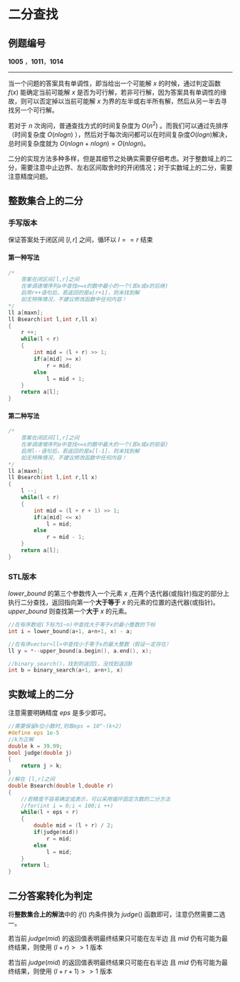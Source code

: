 # 二分查找

## 例题编号

**1005** ，**1011**，**1014**

------

当一个问题的答案具有单调性，即当给出一个可能解 $x$ 的时候，通过判定函数 $f(x)$ 能确定当前可能解 $x$ 是否为可行解，若非可行解，因为答案具有单调性的缘故，则可以否定掉以当前可能解 $x$ 为界的左半或右半所有解，然后从另一半去寻找另一个可行解。

若对于 $n$ 次询问，普通查找方式的时间复杂度为 $O(n^2)$ 。而我们可以通过先排序（时间复杂度 $O(nlogn)$ ），然后对于每次询问都可以在时间复杂度$O(logn)$解决，总时间复杂度就为 $O(nlogn+nlogn)=O(nlogn)$。

二分的实现方法多种多样，但是其细节之处确实需要仔细考虑。对于整数域上的二分，需要注意中止边界、左右区间取舍时的开闭情况；对于实数域上的二分，需要注意精度问题。

## 整数集合上的二分

### 手写版本

保证答案处于闭区间 $[l,r]$ 之间，循环以 $l==r$ 结束

#### 第一种写法

```c++
/*
	答案在闭区间[l,r]之间
	在单调递增序列a中查找>=x的数中最小的一个(即x或x的后继) 
	启用r++语句后，若返回的是a[r+1]，则未找到解 
	如无特殊情况，不建议修改函数中任何内容！
*/
ll a[maxn];
ll Bsearch(int l,int r,ll x)
{
	r ++;
	while(l < r)
	{
		int mid = (l + r) >> 1;
		if(a[mid] >= x)
			r = mid;
		else
			l = mid + 1;
	}
	return a[l];
} 
```

#### 第二种写法

```c++
/*
	答案在闭区间[l,r]之间
	在单调递增序列a中查找<=x的数中最大的一个(即x或x的前驱) 
	启用l--语句后，若返回的是a[l-1]，则未找到解 
	如无特殊情况，不建议修改函数中任何内容！
*/
ll a[maxn];
ll Bsearch(int l,int r,ll x)
{
	l --;
	while(l < r)
	{
		int mid = (l + r + 1) >> 1;
		if(a[mid] <= x)
			l = mid;
		else
			r = mid - 1;
	}
	return a[l];
} 
```

### STL版本

$lower\_bound$ 的第三个参数传入一个元素 $x$ ,在两个迭代器(或指针)指定的部分上执行二分查找，返回指向第一个**大于等于** $x$ 的元素的位置的迭代器(或指针)。$upper\_bound$ 则查找第一个**大于** $x$  的元素。

```c++
//在有序数组(下标为1~n)中查找大于等于x的最小整数的下标
int i = lower_bound(a+1, a+n+1, x) - a;

//在有序vector<ll>中查找小于等于x的最大整数（假设一定存在）
ll y = *--upper_bound(a.begin(), a.end(), x);

//binary_search()，找到则返回1，没找到返回0
int b = binary_search(a+1, a+n+1, x)
```



## 实数域上的二分

注意需要明确精度 $eps$ 是多少即可。

```c++
//需要保留k位小数时,则取eps = 10^-(k+2) 
#define eps 1e-5
//k为正解 
double k = 39.99;
bool judge(double j)
{
	return j > k;
}
//解在 [l,r]之间 
double Bsearch(double l,double r)
{
	//若精度不容易确定或表示，可以采用循环固定次数的二分方法
    //for(int i = 0;i < 100;i ++)
    while(l + eps < r)
	{
		double mid = (l + r) / 2;
		if(judge(mid))
			r = mid;
		else
			l = mid;
	}
	return l;
}
```



## 二分答案转化为判定

将**整数集合上的解法**中的 $if()$ 内条件换为 $judge()$ 函数即可，注意仍然需要二选一。

若当前 $judge(mid)$ 的返回值表明最终结果只可能在左半边 且 $mid$ 仍有可能为最终结果，则使用 $(l + r) >> 1$ 版本

若当前 $judge(mid)$ 的返回值表明最终结果只可能在右半边 且 $mid$ 仍有可能为最终结果，则使用 $(l + r+1) >> 1$ 版本
